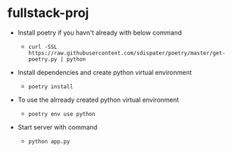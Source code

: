 # fullstack-proj

- Install poetry if you havn't already with below command
    - `curl -SSL https://raw.githubusercontent.com/sdispater/poetry/master/get-poetry.py | python`

- Install dependencies and create python virtual environment 
    - `poetry install`

- To use the alrready created python virtual environment 
    - `poetry env use python`

- Start server with command
    - `python app.py`
